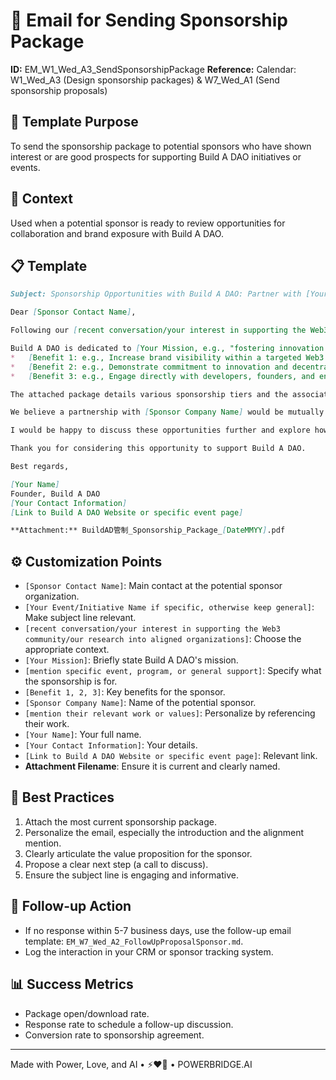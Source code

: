 # 📧 Email for Sending Sponsorship Package

**ID:** EM_W1_Wed_A3_SendSponsorshipPackage
**Reference:** Calendar: W1_Wed_A3 (Design sponsorship packages) & W7_Wed_A1 (Send sponsorship proposals)

## 📝 Template Purpose
To send the sponsorship package to potential sponsors who have shown interest or are good prospects for supporting Build A DAO initiatives or events.

## 🎯 Context
Used when a potential sponsor is ready to review opportunities for collaboration and brand exposure with Build A DAO.

## 📋 Template

```markdown
Subject: Sponsorship Opportunities with Build A DAO: Partner with [Your Event/Initiative Name if specific, otherwise keep general]

Dear [Sponsor Contact Name],

Following our [recent conversation/your interest in supporting the Web3 community/our research into aligned organizations], I am excited to share Build A DAO's sponsorship package with you.

Build A DAO is dedicated to [Your Mission, e.g., "fostering innovation and collaboration within the decentralized ecosystem"]. We are currently offering sponsorship opportunities for [mention specific event, program, or general support, e.g., "our upcoming Web3 Innovators Summit," or "our ongoing community development programs"]. Partnering with us offers a unique chance to:
*   [Benefit 1: e.g., Increase brand visibility within a targeted Web3 audience]
*   [Benefit 2: e.g., Demonstrate commitment to innovation and decentralization]
*   [Benefit 3: e.g., Engage directly with developers, founders, and enthusiasts]

The attached package details various sponsorship tiers and the associated benefits, designed to provide significant value and exposure for our partners.

We believe a partnership with [Sponsor Company Name] would be mutually beneficial, given your [mention their relevant work or values, e.g., "commitment to supporting emerging technologies"].

I would be happy to discuss these opportunities further and explore how we can tailor a package to meet your specific marketing and outreach goals. Are you available for a brief call next week?

Thank you for considering this opportunity to support Build A DAO.

Best regards,

[Your Name]
Founder, Build A DAO
[Your Contact Information]
[Link to Build A DAO Website or specific event page]

**Attachment:** BuildAD管制_Sponsorship_Package_[DateMMYY].pdf
```

## ⚙️ Customization Points
- `[Sponsor Contact Name]`: Main contact at the potential sponsor organization.
- `[Your Event/Initiative Name if specific, otherwise keep general]`: Make subject line relevant.
- `[recent conversation/your interest in supporting the Web3 community/our research into aligned organizations]`: Choose the appropriate context.
- `[Your Mission]`: Briefly state Build A DAO's mission.
- `[mention specific event, program, or general support]`: Specify what the sponsorship is for.
- `[Benefit 1, 2, 3]`: Key benefits for the sponsor.
- `[Sponsor Company Name]`: Name of the potential sponsor.
- `[mention their relevant work or values]`: Personalize by referencing their work.
- `[Your Name]`: Your full name.
- `[Your Contact Information]`: Your details.
- `[Link to Build A DAO Website or specific event page]`: Relevant link.
- **Attachment Filename**: Ensure it is current and clearly named.

## 📌 Best Practices
1.  Attach the most current sponsorship package.
2.  Personalize the email, especially the introduction and the alignment mention.
3.  Clearly articulate the value proposition for the sponsor.
4.  Propose a clear next step (a call to discuss).
5.  Ensure the subject line is engaging and informative.

## 🔄 Follow-up Action
- If no response within 5-7 business days, use the follow-up email template: `EM_W7_Wed_A2_FollowUpProposalSponsor.md`.
- Log the interaction in your CRM or sponsor tracking system.

## 📊 Success Metrics
- Package open/download rate.
- Response rate to schedule a follow-up discussion.
- Conversion rate to sponsorship agreement.

---
Made with Power, Love, and AI • ⚡️❤️🤖 • POWERBRIDGE.AI 